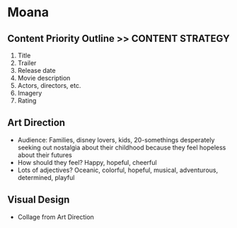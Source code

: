 # Moana

## Content Priority Outline >> CONTENT STRATEGY

1. Title
2. Trailer
3. Release date
4. Movie description
5. Actors, directors, etc.
6. Imagery
7. Rating

## Art Direction
* Audience: Families, disney lovers, kids, 20-somethings desperately seeking out nostalgia about their childhood because they feel hopeless about their futures
* How should they feel? Happy, hopeful, cheerful
* Lots of adjectives? Oceanic, colorful, hopeful, musical, adventurous, determined, playful

## Visual Design
* Collage from Art Direction